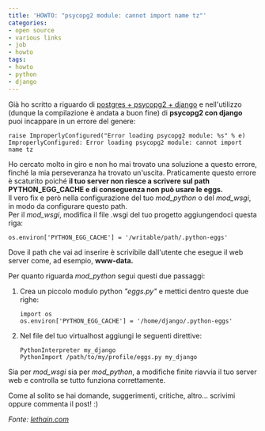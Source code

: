 ```yaml
---
title: 'HOWTO: "psycopg2 module: cannot import name tz"'
categories:
- open source
- various links
- job
- howto
tags:
- howto
- python
- django
---
```

Già ho scritto a riguardo di [postgres + psycopg2 +
django]({{site.url}}/2009/09/04/howto-snow-leopard-django-postgresql-psycopg2/)
e nell'utilizzo (dunque la compilazione è andata a buon fine) di
**psycopg2 con django** puoi incappare in un errore del genere:

```
raise ImproperlyConfigured("Error loading psycopg2 module: %s" % e)      
ImproperlyConfigured: Error loading psycopg2 module: cannot import name tz
```

Ho cercato molto in giro e non ho mai trovato una soluzione a questo errore,
finché la mia perseveranza ha trovato un'uscita. Praticamente questo errore è
scaturito poiché **il tuo server non riesce a scrivere sul path
PYTHON_EGG_CACHE e di conseguenza non può usare le eggs.**  
Il vero fix e però nella configurazione del tuo _mod_python_ o del _mod_wsgi_,
in modo da configurare questo path.  
Per il _mod_wsgi_, modifica il file .wsgi del tuo progetto aggiungendoci
questa riga:

```
os.environ['PYTHON_EGG_CACHE'] = '/writable/path/.python-eggs'
```

Dove il path che vai ad inserire è scrivibile dall'utente che esegue il web
server come, ad esempio, **www-data.**

Per quanto riguarda _mod_python_ segui questi due passaggi:

  1. Crea un piccolo modulo python _"eggs.py"_ e mettici dentro queste due righe: 

     ```
     import os  
     os.environ['PYTHON_EGG_CACHE'] = '/home/django/.python-eggs'
     ```
  2. Nel file del tuo virtualhost aggiungi le seguenti direttive:

     ```
     PythonInterpreter my_django  
     PythonImport /path/to/my/profile/eggs.py my_django
     ```

Sia per _mod_wsgi_ sia per _mod_python_, a modifiche finite riavvia il tuo
server web e controlla se tutto funziona correttamente.

Come al solito se hai domande, suggerimenti, critiche, altro... scrivimi
oppure commenta il post! :)

_Fonte: [lethain.com](http://lethain.com/entry/2009/feb/13/when-psycopg2-can-t-import-tz/)_

